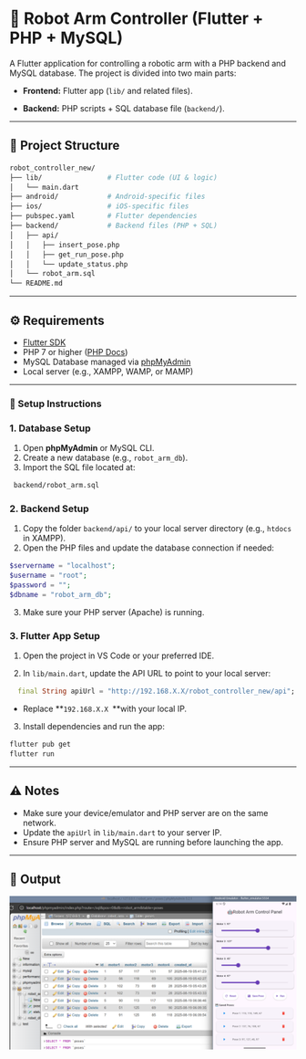 # 🤖 Robot Arm Controller (Flutter + PHP + MySQL)

A Flutter application for controlling a robotic arm with a PHP backend and MySQL database.
The project is divided into two main parts:

- **Frontend:** Flutter app (`lib/` and related files).

- **Backend:** PHP scripts + SQL database file (`backend/`).

---
## 📂 Project Structure

```bash
robot_controller_new/
├── lib/                # Flutter code (UI & logic)
│   └── main.dart
├── android/            # Android-specific files
├── ios/                # iOS-specific files
├── pubspec.yaml        # Flutter dependencies
├── backend/            # Backend files (PHP + SQL)
│   ├── api/
│   │   ├── insert_pose.php
│   │   ├── get_run_pose.php
│   │   └── update_status.php
│   └── robot_arm.sql
└── README.md
```
---


## ⚙️ Requirements

- [Flutter SDK](https://docs.flutter.dev/get-started/install)
- PHP 7 or higher ([PHP Docs](https://www.php.net/docs.php))
- MySQL Database managed via [phpMyAdmin](https://www.phpmyadmin.net/)
- Local server (e.g., XAMPP, WAMP, or MAMP)


---

### 🚀 Setup Instructions

### 1. Database Setup
1. Open **phpMyAdmin** or MySQL CLI.
2. Create a new database (e.g., `robot_arm_db`).
3. Import the SQL file located at:
 ```bash
  backend/robot_arm.sql
  ```

### 2. Backend Setup
1. Copy the folder `backend/api/` to your local server directory (e.g., `htdocs` in XAMPP).
2. Open the PHP files and update the database connection if needed:
```php
$servername = "localhost";
$username = "root";
$password = "";
$dbname = "robot_arm_db";
```
3. Make sure your PHP server (Apache) is running.

### 3. Flutter App Setup

1. Open the project in VS Code or your preferred IDE.

2. In `lib/main.dart`, update the API URL to point to your local server:
 
  ```Dart
    final String apiUrl = "http://192.168.X.X/robot_controller_new/api";
   ```
  - Replace **`192.168.X.X `**with your local IP.

3. Install dependencies and run the app:
  ```bash
  flutter pub get
  flutter run
   ```

---
## ⚠️ Notes
- Make sure your device/emulator and PHP server are on the same network.
- Update the `apiUrl` in `lib/main.dart` to your server IP.
- Ensure PHP server and MySQL are running before launching the app.

---

## 📸  Output


![App Screenshot](Output/Screenshot.png)


